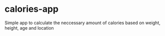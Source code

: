# calories-app

Simple app to calculate the neccessary amount of calories based on weight, height, age and location